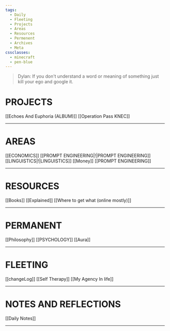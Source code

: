 ```yaml
---
tags:
  - Daily
  - Fleeting
  - Projects
  - Areas
  - Resources
  - Permenent
  - Archives
  - Meta
cssclasses:
  - minecraft
  - pen-blue
---
```

> Dylan: If you don't understand a word or meaning of something just kill your ego and google it. 
# PROJECTS
[[Echoes And Euphoria (ALBUM)]]
[[Operation Pass KNEC]]

---
# AREAS
[[ECONOMICS]]
[[PROMPT ENGINEERING|!|PROMPT ENGINEERING]]
[[LINGUISTICS|!|LINGUISTICS]]
[[Money]]
[[PROMPT ENGINEERING]]

---
# RESOURCES
[[Books]]
[[Explained]]
[[Where to get what (online mostly)]]

---
# PERMANENT 
[[Philosophy]]
[[PSYCHOLOGY]]
[[Aura]]

---
# FLEETING
[[changeLog]]
[[Self Therapy]]
[[My Agency In life]]
	
---
# NOTES AND REFLECTIONS
[[Daily Notes]]

---
